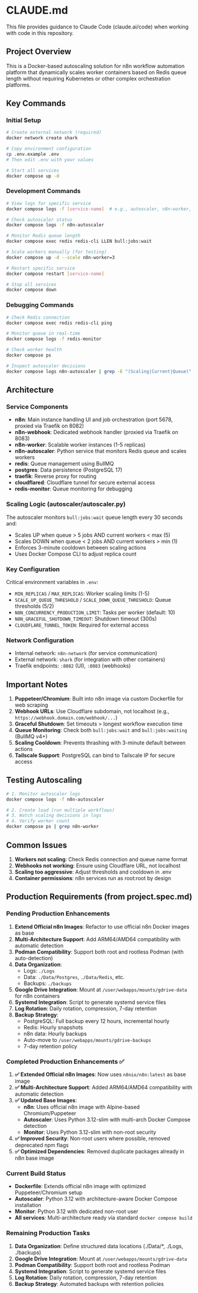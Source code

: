 # CLAUDE.md

This file provides guidance to Claude Code (claude.ai/code) when working with code in this repository.

## Project Overview

This is a Docker-based autoscaling solution for n8n workflow automation platform that dynamically scales worker containers based on Redis queue length without requiring Kubernetes or other complex orchestration platforms.

## Key Commands

### Initial Setup
```bash
# Create external network (required)
docker network create shark

# Copy environment configuration
cp .env.example .env
# Then edit .env with your values

# Start all services
docker compose up -d
```

### Development Commands
```bash
# View logs for specific service
docker compose logs -f [service-name]  # e.g., autoscaler, n8n-worker, redis-monitor

# Check autoscaler status
docker compose logs -f n8n-autoscaler

# Monitor Redis queue length
docker compose exec redis redis-cli LLEN bull:jobs:wait

# Scale workers manually (for testing)
docker compose up -d --scale n8n-worker=3

# Restart specific service
docker compose restart [service-name]

# Stop all services
docker compose down
```

### Debugging Commands
```bash
# Check Redis connection
docker compose exec redis redis-cli ping

# Monitor queue in real-time
docker compose logs -f redis-monitor

# Check worker health
docker compose ps

# Inspect autoscaler decisions
docker compose logs n8n-autoscaler | grep -E "(Scaling|Current|Queue)"
```

## Architecture

### Service Components
- **n8n**: Main instance handling UI and job orchestration (port 5678, proxied via Traefik on 8082)
- **n8n-webhook**: Dedicated webhook handler (proxied via Traefik on 8083)
- **n8n-worker**: Scalable worker instances (1-5 replicas)
- **n8n-autoscaler**: Python service that monitors Redis queue and scales workers
- **redis**: Queue management using BullMQ
- **postgres**: Data persistence (PostgreSQL 17)
- **traefik**: Reverse proxy for routing
- **cloudflared**: Cloudflare tunnel for secure external access
- **redis-monitor**: Queue monitoring for debugging

### Scaling Logic (autoscaler/autoscaler.py)
The autoscaler monitors `bull:jobs:wait` queue length every 30 seconds and:
- Scales UP when queue > 5 jobs AND current workers < max (5)
- Scales DOWN when queue < 2 jobs AND current workers > min (1)
- Enforces 3-minute cooldown between scaling actions
- Uses Docker Compose CLI to adjust replica count

### Key Configuration
Critical environment variables in `.env`:
- `MIN_REPLICAS` / `MAX_REPLICAS`: Worker scaling limits (1-5)
- `SCALE_UP_QUEUE_THRESHOLD` / `SCALE_DOWN_QUEUE_THRESHOLD`: Queue thresholds (5/2)
- `N8N_CONCURRENCY_PRODUCTION_LIMIT`: Tasks per worker (default: 10)
- `N8N_GRACEFUL_SHUTDOWN_TIMEOUT`: Shutdown timeout (300s)
- `CLOUDFLARE_TUNNEL_TOKEN`: Required for external access

### Network Configuration
- Internal network: `n8n-network` (for service communication)
- External network: `shark` (for integration with other containers)
- Traefik endpoints: `:8082` (UI), `:8083` (webhooks)

## Important Notes

1. **Puppeteer/Chromium**: Built into n8n image via custom Dockerfile for web scraping
2. **Webhook URLs**: Use Cloudflare subdomain, not localhost (e.g., `https://webhook.domain.com/webhook/...`)
3. **Graceful Shutdown**: Set timeouts > longest workflow execution time
4. **Queue Monitoring**: Check both `bull:jobs:wait` and `bull:jobs:waiting` (BullMQ v4+)
5. **Scaling Cooldown**: Prevents thrashing with 3-minute default between actions
6. **Tailscale Support**: PostgreSQL can bind to Tailscale IP for secure access

## Testing Autoscaling
```bash
# 1. Monitor autoscaler logs
docker compose logs -f n8n-autoscaler

# 2. Create load (run multiple workflows)
# 3. Watch scaling decisions in logs
# 4. Verify worker count
docker compose ps | grep n8n-worker
```

## Common Issues

1. **Workers not scaling**: Check Redis connection and queue name format
2. **Webhooks not working**: Ensure using Cloudflare URL, not localhost
3. **Scaling too aggressive**: Adjust thresholds and cooldown in .env
4. **Container permissions**: n8n services run as root:root by design

## Production Requirements (from project.spec.md)

### Pending Production Enhancements

1. **Extend Official n8n Images**: Refactor to use official n8n Docker images as base
2. **Multi-Architecture Support**: Add ARM64/AMD64 compatibility with automatic detection
3. **Podman Compatibility**: Support both root and rootless Podman (with auto-detection)
4. **Data Organization**: 
   - Logs: `./Logs`
   - Data: `./Data/Postgres`, `./Data/Redis`, etc.
   - Backups: `./backups`
5. **Google Drive Integration**: Mount at `/user/webapps/mounts/gdrive-data` for n8n containers
6. **Systemd Integration**: Script to generate systemd service files
7. **Log Rotation**: Daily rotation, compression, 7-day retention
8. **Backup Strategy**:
   - PostgreSQL: Full backup every 12 hours, incremental hourly
   - Redis: Hourly snapshots
   - n8n data: Hourly backups
   - Auto-move to `/user/webapps/mounts/gdrive-backups`
   - 7-day retention policy

### Completed Production Enhancements ✅

1. **✅ Extended Official n8n Images**: Now uses `n8nio/n8n:latest` as base image
2. **✅ Multi-Architecture Support**: Added ARM64/AMD64 compatibility with automatic detection
3. **✅ Updated Base Images**: 
   - **n8n**: Uses official n8n image with Alpine-based Chromium/Puppeteer
   - **Autoscaler**: Uses Python 3.12-slim with multi-arch Docker Compose detection
   - **Monitor**: Uses Python 3.12-slim with non-root security
4. **✅ Improved Security**: Non-root users where possible, removed deprecated npm flags
5. **✅ Optimized Dependencies**: Removed duplicate packages already in n8n base image

### Current Build Status

- **Dockerfile**: Extends official n8n image with optimized Puppeteer/Chromium setup
- **Autoscaler**: Python 3.12 with architecture-aware Docker Compose installation
- **Monitor**: Python 3.12 with dedicated non-root user
- **All services**: Multi-architecture ready via standard `docker compose build`

### Remaining Production Tasks

1. **Data Organization**: Define structured data locations (./Data/*, ./Logs, ./backups)
2. **Google Drive Integration**: Mount at `/user/webapps/mounts/gdrive-data`
3. **Podman Compatibility**: Support both root and rootless Podman
4. **Systemd Integration**: Script to generate systemd service files
5. **Log Rotation**: Daily rotation, compression, 7-day retention
6. **Backup Strategy**: Automated backups with retention policies